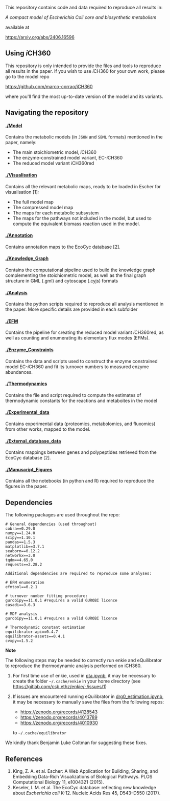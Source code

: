 This repository contains code and data required to reproduce all results in: 

_A compact model of *Escherichia Coli* core and biosynthetic metabolism_

available at

https://arxiv.org/abs/2406.16596

## Using *i*CH360

This repository is only intended to provide the files and tools to reproduce all results in the paper. If you wish to use *i*CH360 for your own work, please go to the model repo

https://github.com/marco-corrao/iCH360

where you'll find the most up-to-date version of the model and its variants.

## Navigating the repository
#### [./Model](./Model)
Contains the metabolic models (in `JSON` and `SBML` formats) mentioned in the paper, namely:
- The main stoichiometric model, *i*CH360
- The enzyme-constrained model variant, EC-*i*CH360
- The reduced model variant *i*CH360red

#### [./Visualisation](./Visualisation)
Contains all the relevant metabolic maps, ready to be loaded in Escher for visualisation [1]:
- The full model map
- The compressed model map
- The maps for each metabolic subsystem
- The maps for the pathways not included in the model, but used to compute the equivalent biomass reaction used in the model.
#### [./Annotation](./Visualisation)
Contains annotation maps to the EcoCyc database [2].
#### [./Knowledge_Graph](./Knowledge_Graph)
Contains the computational pipeline used to build the knowledge graph complementing the stoichiometric model, as well as the final graph structure in GML (.gml) and cytoscape (.cyjs) formats
#### [./Analysis](./Analysis)
Contains the python scripts required to reproduce all analysis mentioned in the paper. More specific details are provided in each subfolder
#### [./EFM](./EFM)
Contains the pipeline for creating the reduced model variant *i*CH360red, as well as counting and enumerating its elementary flux modes (EFMs).
#### [./Enzyme_Constraints](./Enzyme_Constraints)
Contains the data and scripts used to construct the enzyme constrained model EC-*i*CH360 and fit its turnover numbers to measured enzyme abundances.
#### [./Thermodynamics](./Thermodynamics)
Contains the file and script required to compute the estimates of thermodynamic constants for the reactions and metaboites in the model
#### [./Experimental_data](./Experimental_data)
Contains experimental data (proteomics, metabolomics, and fluxomics) from other works, mapped to the model.
#### [./External_database_data](./External_database_data)
Contains mappings between genes and polypeptides retrieved from the EcoCyc database [2].
#### [./Manuscript_Figures](./Manuscript_Figures)
Contains all the notebooks (in python and R) required to reproduce the figures in the paper.


## Dependencies
The following packages are used throughout the repo:
```
# General dependencies (used throughout)
cobra==0.29.0
numpy==1.24.0
scipy==1.10.1
pandas==1.5.3
matplotlib==3.7.1
seaborn==0.12.2
networkx==3.0
tqdm==4.65.0
requests==2.28.2

Additional dependencies are required to reproduce some analyses:

# EFM enumeration
efmtool==0.2.1

# turnover number fitting procedure:
gurobipy==11.0.1 #requires a valid GUROBI licence
casadi==3.6.3

# MDF analysis
gurobipy==11.0.1 #requires a valid GUROBI licence

# Thermodynamic constant estimation
equilibrator-api==0.4.7
equilibrator-assets==0.4.1
cvxpy==1.5.2
```
**Note**


The following steps may be needed to correctly run enkie and eQuilibrator to reproduce the thermodynamic analysis performed on iCH360.

1. For first time use of enkie, used in  [pta.ipynb](./Analysis/PTA/pta.ipynb), it may be necessary to create the folder ```~/.cache/enkie``` in your home directory
(see https://gitlab.com/csb.ethz/enkie/-/issues/1)

2. If issues  are encountered running eQuilibrator in [drg0_estimation.ipynb](./Thermodynamics/free_energy_estimation/drg0_estimation.ipynb), it may be necessary to manually save the files from the following repos: 
    - https://zenodo.org/records/4128543 
    - https://zenodo.org/records/4013789
    -  https://zenodo.org/records/4010930

    to ```~/.cache/equilibrator```

We kindly thank Benjamin Luke Coltman for suggesting these fixes.


## References
 1. King, Z. A. et al. Escher: A Web Application for Building, Sharing, and Embedding Data-Rich Visualizations of Biological Pathways. PLOS Computational Biology 11, e1004321 (2015).
 2. Keseler, I. M. et al. The EcoCyc database: reflecting new knowledge about _Escherichia coli_ K-12. Nucleic Acids Res 45, D543–D550 (2017).